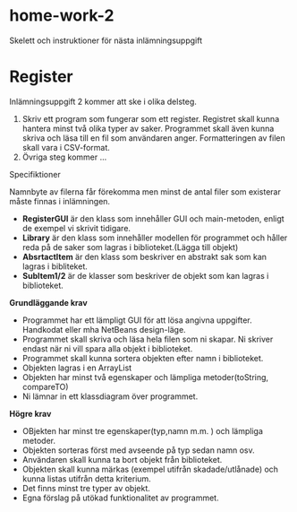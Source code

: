home-work-2
===========

Skelett och instruktioner för nästa inlämningsuppgift

Register
===

Inlämningsuppgift 2 kommer att ske i olika delsteg.

1. Skriv ett program som fungerar som ett register. Registret skall kunna hantera minst två olika typer av saker. Programmet skall även kunna skriva och läsa till en fil som användaren anger. Formatteringen av filen skall vara i CSV-format.
2. Övriga steg kommer ...

Specifiktioner

Namnbyte av filerna får förekomma men minst de antal filer som existerar måste finnas i inlämningen.

- **RegisterGUI** är den klass som innehåller GUI och main-metoden, enligt de exempel vi skrivit tidigare.
- **Library** är den klass som innehåller modellen för programmet och håller reda på de saker som lagras i biblioteket.(Lägga till objekt)
- **AbsrtactItem** är den klass som beskriver en abstrakt sak som kan lagras i bibliteket. 
- **SubItem1/2** är de klasser som beskriver de objekt som kan lagras i biblioteket.

**Grundläggande krav**

- Programmet har ett lämpligt GUI för att lösa angivna uppgifter. Handkodat eller mha NetBeans design-läge. 
- Programmet skall skriva och läsa hela filen som ni skapar. Ni skriver endast när ni vill spara alla objekt i biblioteket.
- Programmet skall kunna sortera objekten efter namn i biblioteket.
- Objekten lagras i en ArrayList
- Objekten har minst två egenskaper och lämpliga metoder(toString, compareTO)
- Ni lämnar in ett klassdiagram över programmet. 

**Högre krav**

- OBjekten har minst tre egenskaper(typ,namn m.m. ) och lämpliga metoder.
- Objekten sorteras först med avseende på typ sedan namn osv.
- Användaren skall kunna ta bort objekt från biblioteket.
- Objekten skall kunna märkas (exempel utifrån skadade/utlånade) och kunna listas utifrån detta kriterium.
- Det finns minst tre typer av objekt.
- Egna förslag på utökad funktionalitet av programmet.
